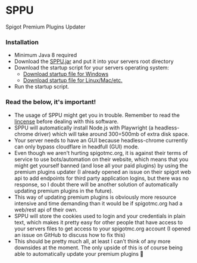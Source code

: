 # SPPU
Spigot Premium Plugins Updater

### Installation
 - Minimum Java 8 required
 - Download the [SPPU.jar](SPPU.jar) and put it into your servers root directory
 - Download the startup script for your servers operating system:
   - [Download startup file for Windows](start-SPPU.cmd)
   - [Download startup file for Linux/Mac/etc.](start-SPPU.sh)
 - Run the startup script. 

### Read the below, it's important!
- The usage of SPPU might get you in trouble. Remember to read the [lincense](LICENSE) before dealing with this software.
- SPPU will automatically install Node.js with Playwright (a headless-chrome driver) which will take around 300=500mb of extra disk space.
- Your server needs to have an GUI because headless-chrome currently can only bypass cloudflare in headfull (GUI) mode.
- Even though we aren't hurting spigotmc.org, it is against their terms of service to use bots/automation on their website, which means that you might get yourself banned (and lose all your paid plugins) by using the premium plugins updater (I already opened an issue on their spigot web api to add endpoints for third party application logins, but there was no response, so I doubt there will be another solution of automatically updating premium plugins in the future).
- This way of updating premium plugins is obviously more resource intensive and time demanding than it would be if spigotmc.org had a web/rest api of their own.
- SPPU will store the cookies used to login and your credentials in plain text, which makes it pretty easy for other people that have access to your servers files to get access to your spigotmc.org account (I opened an issue on GitHub to discuss how to fix this)
- This should be pretty much all, at least I can't think of any more downsides at the moment. The only upside of this is of course being able to automatically update your premium plugins 🎉

